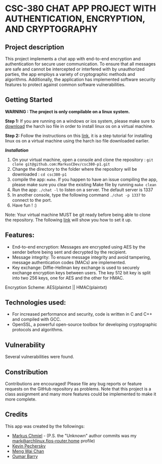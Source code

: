 # CSC-380 CHAT APP PROJECT WITH AUTHENTICATION, ENCRYPTION, AND CRYPTOGRAPHY

## Project description

This project implements a chat app with end-to-end encryption and authentication for secure user communication. To ensure that all messages are safe and cannot be intercepted or interfered with by unauthorized parties, the app employs a variety of cryptographic methods and algorithms. Additionally, the application has implemented software security features to protect against common software vulnerabilities.

## Getting Started

**WARNING : The project is only compilable on a linux system.**

**Step 1:** If you are running on a windows or ios system, please make sure to [download](https://geo.mirror.pkgbuild.com/iso/2023.03.01/archlinux-2023.03.01-x86_64.iso) the harch iso file in order to install linux os on a virtual machine.

**Step 2:** Follow the instructions on this [link](https://itsfoss.com/install-arch-linux-virtualbox/), it is a step tutorial for installing linux os on a virtual machine using the harch iso file downloaded earlier.

**_Installation_**

1. On your virtual machine, open a console and clone the repository : `git clone git@github.com:MarkusCDev/csc380-p1.git`
2. Change the directory to the folder where the repository will be downloaded : `cd csc380-p1`
3. compile the app: `make`. If you happen to have an issue compiling the app, please make sure you clear the existing Make file by running `make clean`
4. Run the app: `./chat -l` to listen on a server. The default server is 1337
5. In another console, type the following command `./chat -p 1337` to connect to the port.
6. Have fun ! :)

Note: Your virtual machine MUST be git ready before being able to clone the repository. The following [link](https://docs.github.com/en/authentication/connecting-to-github-with-ssh/checking-for-existing-ssh-keys) will show you how to set it up.

## Features:

- End-to-end encryption: Messages are encrypted using AES by the sender before being sent and decrypted by the recipient.
- Message integrity: To ensure message integrity and avoid tampering, message authentication codes (MACs) are implemented.
- Key exchange: Diffie-Hellman key exchange is used to securely exchange encryption keys between users. The key 512 bit key is split into two 256 keys, one for AES and the other for HMAC.

Encryption Scheme: AES(plaintxt || HMAC(plaintxt) 

## Technologies used:

- For increased performance and security, code is written in C and C++ and compiled with GCC.
- OpenSSL, a powerful open-source toolbox for developing cryptographic protocols and algorithms.

## Vulnerability

Several vulnerabilities were found.

## Constribution

Contributions are encouraged! Please file any bug reports or feature requests on the GitHub repository as problems.
Note that this project is a class assignment and many more features could be implemented to make it more complete.

## Credits

This app was created by the followings:

- [Markus Chmiel](https://github.com/MarkusCDev) - (P.S. the "Unknown" author commits was my <mark@archlinux.fios-router.home> profile)
- [Kevin Pechersky](https://github.com/BigboiKesha)
- [Meng Wai Chan](https://github.com/mengwaichan)
- [Oumar Barry](https://github.com/OumB2021)
